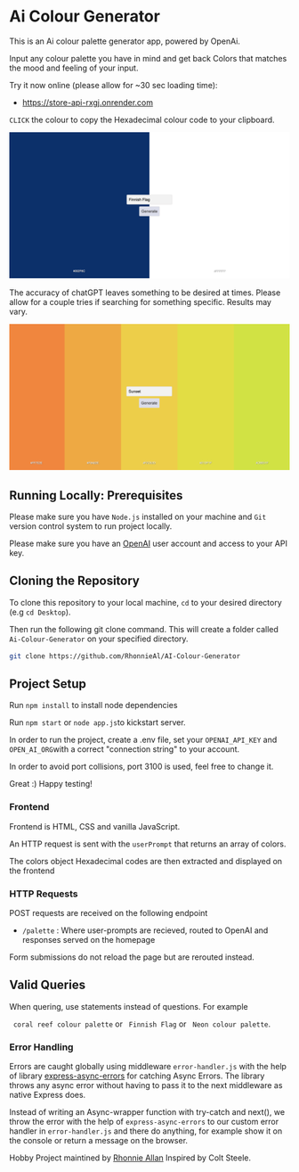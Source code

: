 # Ai Colour Generator

This is an Ai colour palette generator app, powered by OpenAi.

Input any colour palette you have in mind and get back Colors that matches the
mood and feeling of your input.

Try it now online (please allow for ~30 sec loading time):

- https://store-api-rxgj.onrender.com

`CLICK` the colour to copy the Hexadecimal colour code to your clipboard.

![Ai-Colour-Generator](https://github.com/RhonnieAl/AI-Colour-Generator/blob/master/screenshots/Screenshot1.png)

The accuracy of chatGPT leaves something to be desired at times. Please allow
for a couple tries if searching for something specific. Results may vary.

![Ai-Colour-Generator](https://github.com/RhonnieAl/AI-Colour-Generator/blob/master/screenshots/Screenshot2.png)

## Running Locally: Prerequisites

Please make sure you have `Node.js` installed on your machine and `Git` version
control system to run project locally.

Please make sure you have an
[OpenAI](https://platform.openai.com/docs/api-reference/introduction) user
account and access to your API key.

## Cloning the Repository

To clone this repository to your local machine, `cd` to your desired directory
(e.g `cd Desktop`).

Then run the following git clone command. This will create a folder called
`Ai-Colour-Generator` on your specified directory.

```sh
git clone https://github.com/RhonnieAl/AI-Colour-Generator
```

## Project Setup

Run `npm install` to install node dependencies

Run `npm start` or `node app.js`to kickstart server.

In order to run the project, create a .env file, set your `OPENAI_API_KEY` and
`OPEN_AI_ORG`with a correct "connection string" to your account.

In order to avoid port collisions, port 3100 is used, feel free to change it.

Great :) Happy testing!

### Frontend

Frontend is HTML, CSS and vanilla JavaScript.

An HTTP request is sent with the `userPrompt` that returns an array of colors.

The colors object Hexadecimal codes are then extracted and displayed on the
frontend

### HTTP Requests

POST requests are received on the following endpoint

- `/palette` : Where user-prompts are recieved, routed to OpenAI and responses
  served on the homepage

Form submissions do not reload the page but are rerouted instead.

## Valid Queries

When quering, use statements instead of questions. For example

` coral reef colour palette` or ` Finnish Flag` or ` Neon colour palette`.

### Error Handling

Errors are caught globally using middleware `error-handler.js` with the help of
library
[express-async-errors](https://www.npmjs.com/package/express-async-errors) for
catching Async Errors. The library throws any async error without having to pass
it to the next middleware as native Express does.

Instead of writing an Async-wrapper function with try-catch and next(), we throw
the error with the help of `express-async-errors` to our custom error handler in
`error-handler.js` and there do anything, for example show it on the console or
return a message on the browser.

Hobby Project maintined by [Rhonnie Allan](https://github.com/RhonnieAl)
Inspired by Colt Steele.
